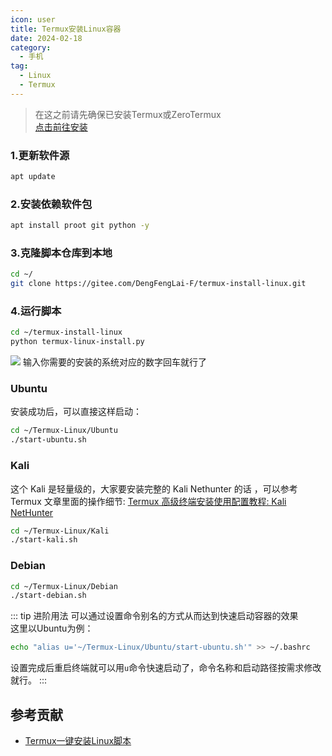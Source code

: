 ```yaml
---
icon: user
title: Termux安装Linux容器
date: 2024-02-18
category:
  - 手机
tag:
  - Linux
  - Termux
---
```


<!-- more -->

> 在这之前请先确保已安装Termux或ZeroTermux  
> [点击前往安装](./termux.md)

### 1.更新软件源

```bash
apt update
```

### 2.安装依赖软件包

```bash
apt install proot git python -y
```

### 3.克隆脚本仓库到本地

```bash
cd ~/
git clone https://gitee.com/DengFengLai-F/termux-install-linux.git
```

### 4.运行脚本

```bash
cd ~/termux-install-linux
python termux-linux-install.py
```

![](/img/linux.jpg)
输入你需要的安装的系统对应的数字回车就行了

### Ubuntu

安装成功后，可以直接这样启动：

```bash
cd ~/Termux-Linux/Ubuntu
./start-ubuntu.sh
```

### Kali

这个 Kali 是轻量级的，大家要安装完整的 Kali Nethunter 的话 ，可以参考 Termux 文章里面的操作细节: [Termux 高级终端安装使用配置教程: Kali NetHunter](https://www.sqlsec.com/2018/05/termux.html#toc-heading-112)

```bash
cd ~/Termux-Linux/Kali
./start-kali.sh
```

### Debian

```bash
cd ~/Termux-Linux/Debian
./start-debian.sh
```

::: tip 进阶用法
可以通过设置命令别名的方式从而达到快速启动容器的效果  
这里以Ubuntu为例：

```bash
echo "alias u='~/Termux-Linux/Ubuntu/start-ubuntu.sh'" >> ~/.bashrc
```

设置完成后重启终端就可以用`u`命令快速启动了，命令名称和启动路径按需求修改就行。
:::

## 参考贡献

- [Termux一键安装Linux脚本](https://github.com/sqlsec/termux-install-linux)
